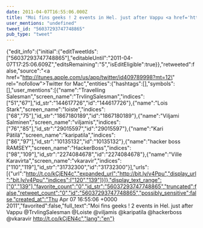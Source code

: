 ```yaml
---
date: 2011-04-07T16:55:06.000Z
title: "Moi fins geeks ! 2 events in Hel. just after Vappu <a href='http://twitter.com/TrvlingSalesman'>@TrvlingSalesman</a> <a href='http://twitter.com/Loiste'>@Loiste</a> <a href='http://twitter.com/viljamis'>@viljamis</a> <a href='http://twitter.com/karipatila'>@karipatila</a> <a href='http://twitter.com/hackerboss'>@hackerboss</a> <a href='http://twitter.com/vkaravir'>@vkaravir</a> http://t.co/kCjEN4c″"
user_mentions: "undefined"
tweet_id: "56037293747748865"
pub_type: "tweet"
---
```

{"edit_info":{"initial":{"editTweetIds":["56037293747748865"],"editableUntil":"2011-04-07T17:25:06.609Z","editsRemaining":"5","isEditEligible":true}},"retweeted":false,"source":"<a href=\"http://itunes.apple.com/us/app/twitter/id409789998?mt=12\" rel=\"nofollow\">Twitter for Mac</a>","entities":{"hashtags":[],"symbols":[],"user_mentions":[{"name":"Travelling Salesman","screen_name":"TrvlingSalesman","indices":["51","67"],"id_str":"144617726","id":"144617726"},{"name":"Lois Stark","screen_name":"loiste","indices":["68","75"],"id_str":"1867180189","id":"1867180189"},{"name":"Viljami Salminen","screen_name":"viljamis","indices":["76","85"],"id_str":"29015597","id":"29015597"},{"name":"Kari Pätilä","screen_name":"karipatila","indices":["86","97"],"id_str":"10135132","id":"10135132"},{"name":"hacker boss RAMSEY","screen_name":"HackerBoss","indices":["98","109"],"id_str":"2274084678","id":"2274084678"},{"name":"Ville Karavirta","screen_name":"vkaravir","indices":["110","119"],"id_str":"31732300","id":"31732300"}],"urls":[{"url":"http://t.co/kCjEN4c","expanded_url":"http://bit.ly/v4Ppu","display_url":"bit.ly/v4Ppu","indices":["120","139"]}]},"display_text_range":["0","139"],"favorite_count":"0","id_str":"56037293747748865","truncated":false,"retweet_count":"0","id":"56037293747748865","possibly_sensitive":false,"created_at":"Thu Apr 07 16:55:06 +0000 2011","favorited":false,"full_text":"Moi fins geeks ! 2 events in Hel. just after Vappu @TrvlingSalesman @Loiste @viljamis @karipatila @hackerboss @vkaravir http://t.co/kCjEN4c","lang":"en"}
